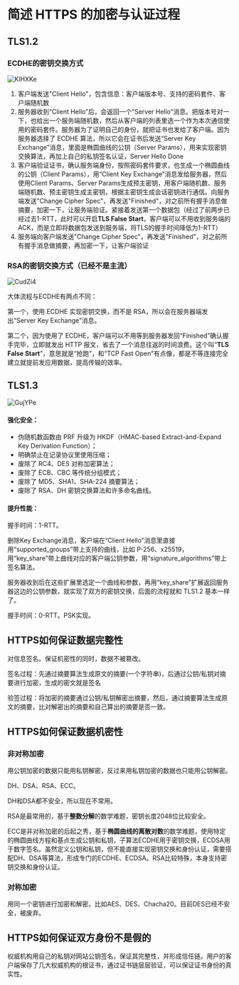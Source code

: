 # 简述 HTTPS 的加密与认证过程

## TLS1.2

### ECDHE的密钥交换方式

![KlHXKe](http://image.skyjerry.com/uPic/KlHXKe.jpg)

1. 客户端发送"Client Hello"，包含信息：客户端版本号、支持的密码套件、客户端随机数
2. 服务器收到“Client Hello”后，会返回一个“Server Hello”消息。把版本号对一下，也给出一个服务端随机数，然后从客户端的列表里选一个作为本次通信使用的密码套件。服务器为了证明自己的身份，就把证书也发给了客户端。因为服务器选择了 ECDHE 算法，所以它会在证书后发送“Server Key Exchange”消息，里面是椭圆曲线的公钥（Server Params），用来实现密钥交换算法，再加上自己的私钥签名认证，Server Hello Done
3. 客户端验证证书，确认服务端身份，按照密码套件要求，也生成一个椭圆曲线的公钥（Client Params），用“Client Key Exchange”消息发给服务器，然后使用Client Params、Server Params生成预主密钥，用客户端随机数、服务端随机数、预主密钥生成主密钥，根据主密钥生成会话密钥进行通信。向服务端发送"Change Cipher Spec"，再发送"Finished"，对之前所有握手消息做摘要，加密一下，让服务端验证。紧接着发送第一个数据包（经过了前两步已经过去1-RTT，此时可以开启**TLS False Start**，客户端可以不用收到服务端的ACK，而是立即将数据包发送到服务端，将TLS的握手时间降低为1-RTT）
4. 服务端向客户端发送"Change Cipher Spec"，再发送"Finished"，对之前所有握手消息做摘要，再加密一下，让客户端验证

### RSA的密钥交换方式（已经不是主流）

![CudZi4](http://image.skyjerry.com/uPic/CudZi4.jpg)

大体流程与ECDHE有两点不同：

第一个，使用 ECDHE 实现密钥交换，而不是 RSA，所以会在服务器端发出“Server Key Exchange”消息。

第二个，因为使用了 ECDHE，客户端可以不用等到服务器发回“Finished”确认握手完毕，立即就发出 HTTP 报文，省去了一个消息往返的时间浪费。这个叫“**TLS False Start**”，意思就是“抢跑”，和“TCP Fast Open”有点像，都是不等连接完全建立就提前发应用数据，提高传输的效率。

## TLS1.3

![GujYPe](http://image.skyjerry.com/uPic/GujYPe.jpg)

#### 强化安全：

- 伪随机数函数由 PRF 升级为 HKDF（HMAC-based Extract-and-Expand Key Derivation Function）；
- 明确禁止在记录协议里使用压缩；
- 废除了 RC4、DES 对称加密算法；
- 废除了 ECB、CBC 等传统分组模式；
- 废除了 MD5、SHA1、SHA-224 摘要算法；
- 废除了 RSA、DH 密钥交换算法和许多命名曲线。

#### 提升性能：

握手时间：1-RTT。

删除Key Exchange消息，客户端在“Client Hello”消息里直接用“supported_groups”带上支持的曲线，比如 P-256、x25519，用“key_share”带上曲线对应的客户端公钥参数，用“signature_algorithms”带上签名算法。

服务器收到后在这些扩展里选定一个曲线和参数，再用“key_share”扩展返回服务器这边的公钥参数，就实现了双方的密钥交换，后面的流程就和 TLS1.2 基本一样了。

握手时间：0-RTT。PSK实现。





## HTTPS如何保证数据完整性

对信息签名。保证机密性的同时，数据不被篡改。

签名过程：先通过摘要算法生成原文的摘要(一个字符串)，后通过公钥/私钥对摘要进行加密，生成的密文就是签名

验签过程：将加密的摘要通过公钥/私钥解密出摘要，然后，通过摘要算法生成原文的摘要，比对解密出的摘要和自己算出的摘要是否一致。



## HTTPS如何保证数据机密性

### 非对称加密

用公钥加密的数据只能用私钥解密，反过来用私钥加密的数据也只能用公钥解密。

DH、DSA、RSA、ECC。

DH和DSA都不安全，所以现在不常用。

RSA是最常用的，基于**整数分解**的数学难题，密钥长度2048位比较安全。

ECC是非对称加密的后起之秀，基于**椭圆曲线的离散对数**的数学难题，使用特定的椭圆曲线方程和基点生成公钥和私钥，子算法ECDHE用于密钥交换，ECDSA用于数字签名。虽然定义公钥和私钥，但不能直接实现密钥交换和身份认证，需要搭配DH、DSA等算法，形成专门的ECDHE、ECDSA。RSA比较特殊，本身支持密钥交换和身份认证。

### 对称加密

用同一个密钥进行加密和解密。比如AES、DES、Chacha20。目前DES已经不安全，被废弃。

## HTTPS如何保证双方身份不是假的

权威机构用自己的私钥对网站公钥签名，保证其完整性，并形成信任链。用户的客户端保存了几大权威机构的根证书，通过证书链层层验证，可以保证证书身份的真实性。
